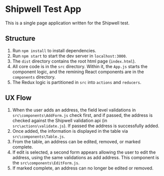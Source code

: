 # Shipwell Test App

This is a single page application written for the Shipwell test.

## Structure

1. Run `npm install` to install dependencies.
2. Run `npm start` to start the dev server in `localhost:3000`.
3. The `dist` directory contains the root html page (`index.html`).
4. All core code is in the `src` directory. Within it, the `App.js` starts the component logic, and the remining React components are in the `components` directory.
5. The Redux logic is partitioned in `src` into `actions` and `reducers`.

## UX Flow

1. When the user adds an address, the field level validations in `src\components\AddForm.js` check first, and if passed, the address is checked against the Shipwell validation api (in `src\actions\validate.js`). If passed the address is successfully added.
2. Once added, the information is displayed in the table via `src\components\Table.js`.
3. From the table, an address can be edited, removed, or marked complete.
4. If edit is selected, a second form appears allowing the user to edit the address, using the same validations as add address. This component is the `src\components\EditForm.js`.
5. If marked complete, an address can no longer be edited or removed.
